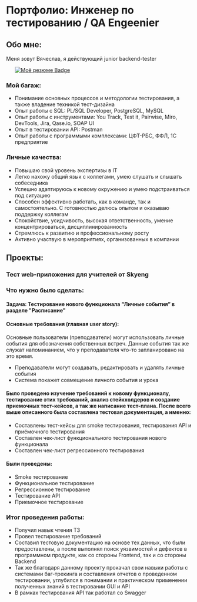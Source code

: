 <h1>Портфолио: Инженер по тестированию / QA Engeenier</h1>
<h2>Обо мне: </h2>
<p>Меня зовут Вячеслав, я действующий junior backend-tester</p>
<ol><div id="badges">
      <a href="https://docs.google.com/document/d/1GyKiG9DB5hkkrAKnSqlW1aATPxJYzBzomHFpQxW47gA/edit?usp=sharing">
        <img src="https://img.shields.io/badge/Моё резюме-black?style=for-the-badge&logo=Моё резюме&logoColor=white" alt="Моё резюме Badge"/>
      </a>
    </div> 
</ol>
<h3>Мой багаж: </h3>
<ul>
  <li>Понимание основных процессов и методологии тестирования, а также владение техникой тест-дизайна</li>
  <li>Опыт работы с SQL: PL/SQL Developer, PostgreSQL, MySQL</li>
  <li>Опыт работы с инструментами: You Track, Test it, Pairwise, Miro, DevTools, Jira, Qase.io, SOAP UI</li>
  <li>Опыт в тестировании API: Postman</li>
  <li>Опыт работы с программыми комплексами: ЦФТ-РБС, ФФЛ, 1С предприятие</li>
</ul>
<h3>Личные качества: </h3>
<ul>
  <li>Повышаю свой уровень экспертизы в IT</li> 
  <li>Легко нахожу общий язык с коллегами, умею слушать и слышать собеседника</li>
  <li>Успешно адаптируюсь к новому окружению и умею подстраиваться под ситуацию</li>
  <li>Способен эффективно работать, как в команде, так и самостоятельно. С готовностью делюсь опытом и оказываю поддержку коллегам</li>
  <li>Спокойствие, усидчивость, высокая ответственность, умение концентрироваться, дисциплинированность</li>
  <li>Стремлюсь к развитию и профессиональному росту</li>
  <li>Активно участвую в мероприятиях, организованных в компании</li>
</ul>
<h2>Проекты:</h2>
<h3>Тест web-приложения для учителей от Skyeng</h3>
<h3>Что нужно было сделать:</h3>
<h4>Задача: Тестирование нового функционала “Личные события” в разделе "Расписание"</h4>
<h4>Основные требования (главная user story):</h4> 
<p>Основные пользователи (преподаватели) могут использовать личные события для обозначения собственных встреч. 
Данные события так же служат напоминанием, что у преподавателя что-то запланировано на это время.</p>
<ul>
  <li>Преподаватели могут создавать, редактировать и удалять личные события</li>
  <li>Система покажет совмещение личного события и урока</li>
</ul>
<h4>Было проведено изучение требований к новому функционалу, тестирование этих требований, анализ стейкхолдеров и создание приемочных тест-кейсов, а так же написание тест-плана. 
После всего выше описанного была составлена тестовая документация, а именно:</h4>
<ul>
  <li>Составлены тест-кейсы для smoke тестирования, тестирования API и приёмочного тестирования</li>
  <li>Составлен чек-лист функционального тестирования нового функционала</li>
  <li>Составлен чек-лист регрессионного тестирования</li>
</ul>
<h4>Были проведены:</h4>
<ul>
  <li>Smoke тестирование</li>
  <li>Функциональное тестирование</li>
  <li>Регрессионное тестирование</li>
  <li>Тестирование API</li>
  <li>Приемочное тестирование</li>
</ul>
<h3>Итог проведения работы:</h3>
<ul>
  <li>Получил навык чтения ТЗ</li> 
  <li>Провел тестирование требований</li>
  <li>Составил тестовую документацию на основе тех данных, что были предоставлены, а после выполнял поиск уязвимостей и дефектов в программном продукте, как со стороны Frontend, так и со стороны Backend</li> 
  <li>Так же благодаря данному проекту прокачал свои навыки работы с системами баг-трекинга и составления отчетов о проведенном тестировании, углубился в понимании и практическом применении полученных знаний в тестировании GUI и API</li>
  <li>В рамках тестирования API так работал со Swagger</li>
</ul>
